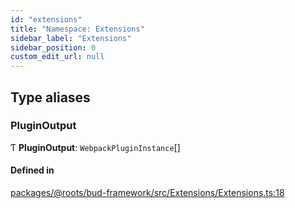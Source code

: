 ```yaml
---
id: "extensions"
title: "Namespace: Extensions"
sidebar_label: "Extensions"
sidebar_position: 0
custom_edit_url: null
---
```


## Type aliases

### PluginOutput

Ƭ **PluginOutput**: `WebpackPluginInstance`[]

#### Defined in

[packages/@roots/bud-framework/src/Extensions/Extensions.ts:18](https://github.com/roots/bud/blob/7200ac65/packages/@roots/bud-framework/src/Extensions/Extensions.ts#L18)
